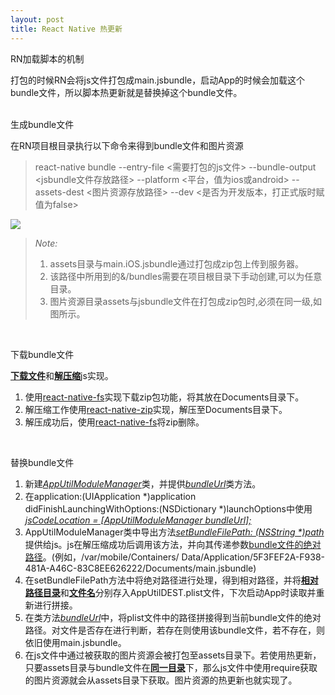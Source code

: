 ```yaml
---
layout: post
title: React Native 热更新
---
```


<p class="subTitle">RN加载脚本的机制</p>
打包的时候RN会将js文件打包成main.jsbundle，启动App的时候会加载这个bundle文件，所以脚本热更新就是替换掉这个bundle文件。
<br />
<br />
<p class="subTitle">生成bundle文件</p>
在RN项目根目录执行以下命令来得到bundle文件和图片资源

> react-native bundle --entry-file &lt;需要打包的js文件&gt; --bundle-output &lt;jsbundle文件存放路径&gt; --platform &lt;平台，值为ios或android&gt; --assets-dest &lt;图片资源存放路径&gt; --dev &lt;是否为开发版本，打正式版时赋值为false&gt;

![]({{site.baseurl}}/public/images/hot/hot01.png)
<blockquote>
	<i>Note:</i>
	<ol>
		<li>assets目录与main.iOS.jsbundle通过打包成zip包上传到服务器。</li>
		<li>该路径中所用到的&/bundles需要在项目根目录下手动创建,可以为任意目录。</li>
		<li>图片资源目录assets与jsbundle文件在打包成zip包时,必须在同一级,如图所示。</li>
	</ol>
</blockquote>
<br />
<p class="subTitle">下载bundle文件</p>
<u><b>下载文件</b></u>和<u><b>解压缩</b></u>js实现。

<ol>
	<li>使用<a href="https://github.com/johanneslumpe/react-native-fs">react-native-fs</a>实现下载zip包功能，将其放在Documents目录下。
	</li>
	<li>解压缩工作使用<a href="https://github.com/remobile/react-native-zip">react-native-zip</a>实现，解压至Documents目录下。
	</li>
	<li>解压成功后，使用<a href="https://github.com/johanneslumpe/react-native-fs">react-native-fs</a>将zip删除。
	</li>
</ol>

<br />
<p class="subTitle">替换bundle文件</p>
<ol>
	<li>新建<i><u>AppUtilModuleManager</u></i>类，并提供<i><u>bundleUrl</u></i>类方法。</li>
	<li>在application:(UIApplication *)application didFinishLaunchingWithOptions:(NSDictionary
*)launchOptions中使用<i><u>jsCodeLocation = [AppUtilModuleManager bundleUrl];</u></i></li>
	<li>AppUtilModuleManager类中导出方法<i><u>setBundleFilePath: (NSString *)path</u></i>提供给js。js在解压缩成功后调用该方法，并向其传递参数<u>bundle文件的绝对路径</u>。(例如，/var/mobile/Containers/ Data/Application/5F3FEF2A-F938-481A-A46C-83C8EE626222/Documents/main.jsbundle)</li>
	<li>在setBundleFilePath方法中将绝对路径进行处理，得到相对路径，并将<u><b>相对路径目录</b></u>和<u><b>文件名</b></u>分别存入AppUtilDEST.plist文件，下次启动App时读取并重新进行拼接。</li>
	<li>在类方法<i><u>bundleUrl</u></i>中，将plist文件中的路径拼接得到当前bundle文件的绝对路径。对文件是否存在进行判断，若存在则使用该bundle文件，若不存在，则依旧使用main.jsbundle。
</li>
	<li>在js文件中通过<i><u><Image source = { require(‘./imgs/test.png') } /></u></i>被获取的图片资源会被打包至assets目录下。若使用热更新，只要assets目录与bundle文件在<u><b>同一目录</b></u>下，那么js文件中使用require获取的图片资源就会从assets目录下获取。图片资源的热更新也就实现了。</li>
</ol>




